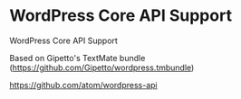 # WordPress Core API Support

WordPress Core API Support

Based on Gipetto's TextMate bundle (https://github.com/Gipetto/wordpress.tmbundle)

https://github.com/atom/wordpress-api
